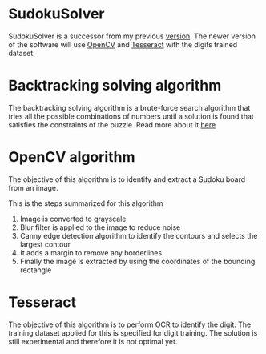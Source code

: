 # SudokuSolver

SudokuSolver is a successor from my previous [version](https://github.com/Stonebank/SudukoSolver-Old).
The newer version of the software will use [OpenCV](https://opencv.org/) and [Tesseract](https://en.wikipedia.org/wiki/Tesseract) with the digits trained dataset. 

# Backtracking solving algorithm 

The backtracking solving algorithm is a brute-force search algorithm that tries all the possible combinations of numbers until a solution is found that satisfies the constraints of the puzzle.
Read more about it [here](https://www.geeksforgeeks.org/backtracking-algorithms/)

# OpenCV algorithm 

The objective of this algorithm is to identify and extract a Sudoku board from an image. 

This is the steps summarized for this algorithm
1. Image is converted to grayscale 
2. Blur filter is applied to the image to reduce noise
3. Canny edge detection algorithm to identify the contours and selects the largest contour
4. It adds a margin to remove any borderlines 
5. Finally the image is extracted by using the coordinates of the bounding rectangle

# Tesseract 

The objective of this algorithm is to perform OCR to identify the digit. The training dataset applied for this is specified for digit training. The solution is still experimental and therefore it is not optimal yet.


